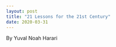 ```yaml
---
layout: post
title: "21 Lessons for the 21st Century"
date: 2020-03-31
---
```


By Yuval Noah Harari

